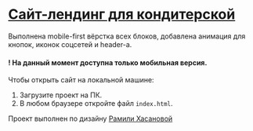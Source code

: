 # [Сайт-лендинг для кондитерской](https://nastyacodes.github.io/candy-store-landing/)


Выполнена mobile-first вёрстка всех блоков, добавлена анимация для кнопок, иконок соцсетей и header-а.

#### ! На данный момент доступна только мобильная версия.


Чтобы открыть сайт на локальной машине:
1. Загрузите проект на ПК.
2. В любом браузере откройте файл `index.html`.


Проект выполнен по дизайну [Рамили Хасановой](https://www.behance.net/ramilya_ai)
